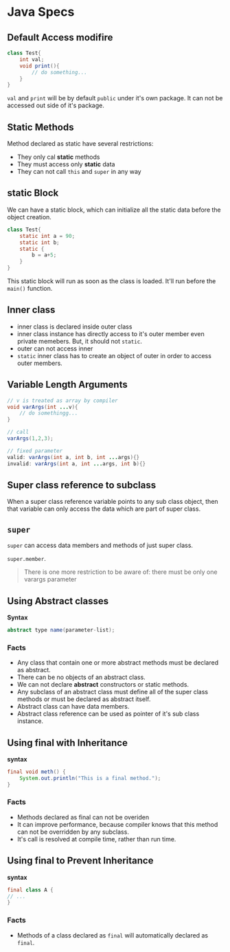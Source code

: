 # Java Specs

## Default Access modifire

``` java
class Test{
	int val;
	void print(){
		// do something...
	}
}
```

`val` and `print` will be by default `public` under it's own package. It can not be accessed out side of it's package.

## Static Methods

Method declared as static have several restrictions:

* They only cal **static** methods
* They must access only **static** data
* They can not call `this` and `super` in any way

## static Block

We can have a static block, which can initialize all the static data before the object creation.

``` java
class Test{
	static int a = 90;
	static int b;
	static {
		b = a+5;
	}
}
```

This static block will run as soon as the class is loaded. It'll run before the `main()` function.

## Inner class

* inner class is declared inside outer class
* inner class instance has directly access to it's outer member even private memebers. But, it should not `static`.
* outer can not access inner
* `static` inner class has to create an object of outer in order to access outer members.

## Variable Length Arguments

``` java
// v is treated as array by compiler
void varArgs(int ...v){
	// do somethingg...
}

// call
varArgs(1,2,3);

// fixed parameter
valid: varArgs(int a, int b, int ...args){}
invalid: varArgs(int a, int ...args, int b){}
```

## Super class reference to subclass

When a super class reference variable points to any sub class object, then that variable can only access the data which are part of super class.

## `super`

`super` can access data members and methods of just super class.

`super.member`.

> There is one more restriction to be aware of: there must be only one varargs parameter

## Using Abstract classes

**Syntax**

``` java
abstract type name(parameter-list);
```

### Facts

* Any class that contain one or more abstract methods must be declared as abstract.
* There can be no objects of an abstract class.
* We can not declare **abstract** constructors or static methods.
* Any subclass of an abstract class must define all of the super class methods or must be declared as abstract itself.
* Abstract class can have data members.
* Abstract class reference can be used as pointer of it's sub class instance.

## Using final with Inheritance
**syntax**
```java
final void meth() {
    System.out.println("This is a final method.");
}
```

### Facts

* Methods declared as final can not be overiden
* It can improve performance, because compiler knows that this method can not be overridden by any subclass. 
* It's call is resolved at compile time, rather than run time.

## Using final to Prevent Inheritance
**syntax**
```java
final class A {
// ...
}
```
### Facts

* Methods of a class declared as `final` will automatically declared as `final`.


